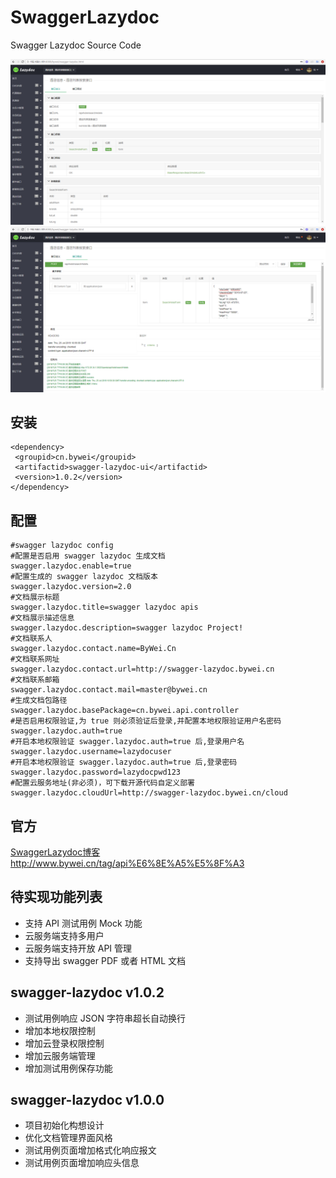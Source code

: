 # SwaggerLazydoc
Swagger Lazydoc Source Code

![文档首页](./screenshot/swagger-lazydoc_home.png)
![接口调试](./screenshot/swagger-lazydoc_api.png)

## 安装
```
<dependency> 
 <groupid>cn.bywei</groupid> 
 <artifactid>swagger-lazydoc-ui</artifactid>
 <version>1.0.2</version> 
</dependency>
```

## 配置
```
#swagger lazydoc config
#配置是否启用 swagger lazydoc 生成文档
swagger.lazydoc.enable=true
#配置生成的 swagger lazydoc 文档版本
swagger.lazydoc.version=2.0
#文档展示标题
swagger.lazydoc.title=swagger lazydoc apis
#文档展示描述信息
swagger.lazydoc.description=swagger lazydoc Project!
#文档联系人
swagger.lazydoc.contact.name=ByWei.Cn
#文档联系网址
swagger.lazydoc.contact.url=http://swagger-lazydoc.bywei.cn
#文档联系邮箱
swagger.lazydoc.contact.mail=master@bywei.cn
#生成文档包路径
swagger.lazydoc.basePackage=cn.bywei.api.controller
#是否启用权限验证,为 true 则必须验证后登录,并配置本地权限验证用户名密码
swagger.lazydoc.auth=true
#开启本地权限验证 swagger.lazydoc.auth=true 后,登录用户名
swagger.lazydoc.username=lazydocuser
#开启本地权限验证 swagger.lazydoc.auth=true 后,登录密码
swagger.lazydoc.password=lazydocpwd123
#配置云服务地址(非必须)，可下载开源代码自定义部署
swagger.lazydoc.cloudUrl=http://swagger-lazydoc.bywei.cn/cloud
```

## 官方
[SwaggerLazydoc博客](http://www.bywei.cn/tag/api%E6%8E%A5%E5%8F%A3) http://www.bywei.cn/tag/api%E6%8E%A5%E5%8F%A3


## 待实现功能列表
* 支持 API 测试用例 Mock 功能
* 云服务端支持多用户
* 云服务端支持开放 API 管理
* 支持导出 swagger PDF 或者 HTML 文档

## swagger-lazydoc v1.0.2
* 测试用例响应 JSON 字符串超长自动换行
* 增加本地权限控制
* 增加云登录权限控制
* 增加云服务端管理
* 增加测试用例保存功能

## swagger-lazydoc v1.0.0
* 项目初始化构想设计
* 优化文档管理界面风格
* 测试用例页面增加格式化响应报文
* 测试用例页面增加响应头信息
